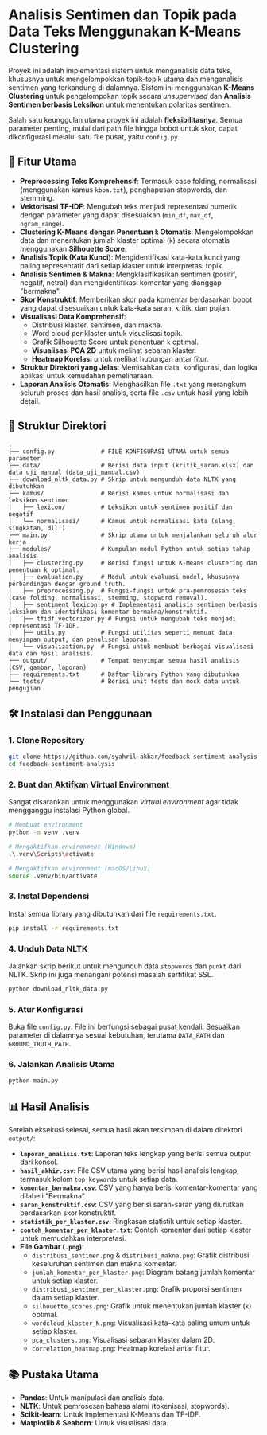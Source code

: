 # Analisis Sentimen dan Topik pada Data Teks Menggunakan K-Means Clustering

Proyek ini adalah implementasi sistem untuk menganalisis data teks, khususnya untuk mengelompokkan topik-topik utama dan menganalisis sentimen yang terkandung di dalamnya. Sistem ini menggunakan **K-Means Clustering** untuk pengelompokan topik secara *unsupervised* dan **Analisis Sentimen berbasis Leksikon** untuk menentukan polaritas sentimen.

Salah satu keunggulan utama proyek ini adalah **fleksibilitasnya**. Semua parameter penting, mulai dari path file hingga bobot untuk skor, dapat dikonfigurasi melalui satu file pusat, yaitu `config.py`.

## 🚀 Fitur Utama

- **Preprocessing Teks Komprehensif**: Termasuk case folding, normalisasi (menggunakan kamus `kbba.txt`), penghapusan stopwords, dan stemming.
- **Vektorisasi TF-IDF**: Mengubah teks menjadi representasi numerik dengan parameter yang dapat disesuaikan (`min_df`, `max_df`, `ngram_range`).
- **Clustering K-Means dengan Penentuan `k` Otomatis**: Mengelompokkan data dan menentukan jumlah klaster optimal (`k`) secara otomatis menggunakan **Silhouette Score**.
- **Analisis Topik (Kata Kunci)**: Mengidentifikasi kata-kata kunci yang paling representatif dari setiap klaster untuk interpretasi topik.
- **Analisis Sentimen & Makna**: Mengklasifikasikan sentimen (positif, negatif, netral) dan mengidentifikasi komentar yang dianggap "bermakna".
- **Skor Konstruktif**: Memberikan skor pada komentar berdasarkan bobot yang dapat disesuaikan untuk kata-kata saran, kritik, dan pujian.
- **Visualisasi Data Komprehensif**:
    - Distribusi klaster, sentimen, dan makna.
    - Word cloud per klaster untuk visualisasi topik.
    - Grafik Silhouette Score untuk penentuan `k` optimal.
    - **Visualisasi PCA 2D** untuk melihat sebaran klaster.
    - **Heatmap Korelasi** untuk melihat hubungan antar fitur.
- **Struktur Direktori yang Jelas**: Memisahkan data, konfigurasi, dan logika aplikasi untuk kemudahan pemeliharaan.
- **Laporan Analisis Otomatis**: Menghasilkan file `.txt` yang merangkum seluruh proses dan hasil analisis, serta file `.csv` untuk hasil yang lebih detail.

## 📂 Struktur Direktori

```
.
├── config.py             # FILE KONFIGURASI UTAMA untuk semua parameter
├── data/                 # Berisi data input (kritik_saran.xlsx) dan data uji manual (data_uji_manual.csv)
├── download_nltk_data.py # Skrip untuk mengunduh data NLTK yang dibutuhkan
├── kamus/                # Berisi kamus untuk normalisasi dan leksikon sentimen
│   ├── lexicon/          # Leksikon untuk sentimen positif dan negatif
│   └── normalisasi/      # Kamus untuk normalisasi kata (slang, singkatan, dll.)
├── main.py               # Skrip utama untuk menjalankan seluruh alur kerja
├── modules/              # Kumpulan modul Python untuk setiap tahap analisis
│   ├── clustering.py     # Berisi fungsi untuk K-Means clustering dan penentuan k optimal.
│   ├── evaluation.py     # Modul untuk evaluasi model, khususnya perbandingan dengan ground truth.
│   ├── preprocessing.py  # Fungsi-fungsi untuk pra-pemrosesan teks (case folding, normalisasi, stemming, stopword removal).
│   ├── sentiment_lexicon.py # Implementasi analisis sentimen berbasis leksikon dan identifikasi komentar bermakna/konstruktif.
│   ├── tfidf_vectorizer.py # Fungsi untuk mengubah teks menjadi representasi TF-IDF.
│   ├── utils.py          # Fungsi utilitas seperti memuat data, menyimpan output, dan penulisan laporan.
│   └── visualization.py  # Fungsi untuk membuat berbagai visualisasi data dan hasil analisis.
├── output/               # Tempat menyimpan semua hasil analisis (CSV, gambar, laporan)
├── requirements.txt      # Daftar library Python yang dibutuhkan
└── tests/                # Berisi unit tests dan mock data untuk pengujian
```

## 🛠️ Instalasi dan Penggunaan

### 1. Clone Repository

```bash
git clone https://github.com/syahril-akbar/feedback-sentiment-analysis.git
cd feedback-sentiment-analysis
```

### 2. Buat dan Aktifkan Virtual Environment

Sangat disarankan untuk menggunakan *virtual environment* agar tidak mengganggu instalasi Python global.

```bash
# Membuat environment
python -m venv .venv

# Mengaktifkan environment (Windows)
.\.venv\Scripts\activate

# Mengaktifkan environment (macOS/Linux)
source .venv/bin/activate
```

### 3. Instal Dependensi

Instal semua library yang dibutuhkan dari file `requirements.txt`.

```bash
pip install -r requirements.txt
```

### 4. Unduh Data NLTK

Jalankan skrip berikut untuk mengunduh data `stopwords` dan `punkt` dari NLTK. Skrip ini juga menangani potensi masalah sertifikat SSL.

```bash
python download_nltk_data.py
```

### 5. Atur Konfigurasi

Buka file `config.py`. File ini berfungsi sebagai pusat kendali. Sesuaikan parameter di dalamnya sesuai kebutuhan, terutama `DATA_PATH` dan `GROUND_TRUTH_PATH`.

### 6. Jalankan Analisis Utama

```bash
python main.py
```

## 📊 Hasil Analisis

Setelah eksekusi selesai, semua hasil akan tersimpan di dalam direktori `output/`:

- **`laporan_analisis.txt`**: Laporan teks lengkap yang berisi semua output dari konsol.
- **`hasil_akhir.csv`**: File CSV utama yang berisi hasil analisis lengkap, termasuk kolom `top_keywords` untuk setiap data.
- **`komentar_bermakna.csv`**: CSV yang hanya berisi komentar-komentar yang dilabeli "Bermakna".
- **`saran_konstruktif.csv`**: CSV yang berisi saran-saran yang diurutkan berdasarkan skor konstruktif.
- **`statistik_per_klaster.csv`**: Ringkasan statistik untuk setiap klaster.
- **`contoh_komentar_per_klaster.txt`**: Contoh komentar dari setiap klaster untuk memudahkan interpretasi.
- **File Gambar (`.png`)**:
    - `distribusi_sentimen.png` & `distribusi_makna.png`: Grafik distribusi keseluruhan sentimen dan makna komentar.
    - `jumlah_komentar_per_klaster.png`: Diagram batang jumlah komentar untuk setiap klaster.
    - `distribusi_sentimen_per_klaster.png`: Grafik proporsi sentimen dalam setiap klaster.
    - `silhouette_scores.png`: Grafik untuk menentukan jumlah klaster (`k`) optimal.
    - `wordcloud_klaster_N.png`: Visualisasi kata-kata paling umum untuk setiap klaster.
    - `pca_clusters.png`: Visualisasi sebaran klaster dalam 2D.
    - `correlation_heatmap.png`: Heatmap korelasi antar fitur.

## 📚 Pustaka Utama

- **Pandas**: Untuk manipulasi dan analisis data.
- **NLTK**: Untuk pemrosesan bahasa alami (tokenisasi, stopwords).
- **Scikit-learn**: Untuk implementasi K-Means dan TF-IDF.
- **Matplotlib & Seaborn**: Untuk visualisasi data.
